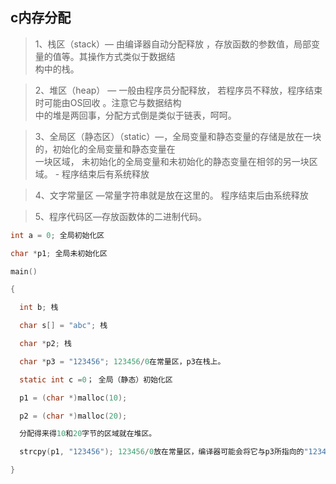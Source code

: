 ## c内存分配

> 1、栈区（stack）— 由编译器自动分配释放 ，存放函数的参数值，局部变量的值等。其操作方式类似于数据结  
构中的栈。  

> 2、堆区（heap） — 一般由程序员分配释放， 若程序员不释放，程序结束时可能由OS回收 。注意它与数据结构  
中的堆是两回事，分配方式倒是类似于链表，呵呵。  

> 3、全局区（静态区）（static）—，全局变量和静态变量的存储是放在一块的，初始化的全局变量和静态变量在  
一块区域， 未初始化的全局变量和未初始化的静态变量在相邻的另一块区域。 - 程序结束后有系统释放  

> 4、文字常量区 —常量字符串就是放在这里的。 程序结束后由系统释放  

> 5、程序代码区—存放函数体的二进制代码。

```c
int a = 0; 全局初始化区  

char *p1; 全局未初始化区  

main()  

{  

  int b; 栈  

  char s[] = "abc"; 栈  

  char *p2; 栈  

  char *p3 = "123456"; 123456/0在常量区，p3在栈上。  

  static int c =0； 全局（静态）初始化区  

  p1 = (char *)malloc(10);  

  p2 = (char *)malloc(20);  

  分配得来得10和20字节的区域就在堆区。  

  strcpy(p1, "123456"); 123456/0放在常量区，编译器可能会将它与p3所指向的"123456"优化成一个地方。  

}  

```  

